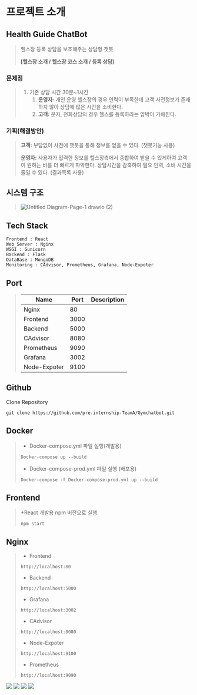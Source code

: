 # 프로젝트 소개

## Health Guide ChatBot

> 헬스장 등록 상담을 보조해주는 상담형 챗봇
>
>**[헬스장 소개 / 헬스장 코스 소개 / 등록 상담]**

### 문제점
>
> 1. 기존 상담 시간 30분~1시간
>    1. **운영자:** 개인 운영 헬스장의 경우 인력이 부족한데 고객 사전정보가 존재 하지 않아 상담에 많은 시간을 소비한다.
>    2. **고객:** 문자, 전화상담의 경우 헬스를 등록하라는 압박이 가해진다.
>
### 기획(해결방안)
>
>**고객:** 부담없이 사전에 챗봇을 통해 정보를 얻을 수 있다. (챗봇기능 사용)
>
>**운영자:** 사용자가 입력한 정보를 헬스장측에서 종합하여 받을 수 있게하여 고객이 원하는 바를 더 빠르게 파악한다. 상담시간을 감축하여 필요 인력, 소비 시간을 줄일 수 있다. (결과목록 사용)
>
## 시스템 구조
>
>![Untitled Diagram-Page-1 drawio (2)](https://user-images.githubusercontent.com/89952669/155075098-a746735a-35e3-4a12-9a68-9bda4ab28092.png)
>
>
 
## Tech Stack
  ```
  Frontend : React
  Web Server : Nginx
  WSGI : Gunicorn
  Backend : Flask
  DataBase : MongoDB
  Monitoring : CAdvisor, Prometheus, Grafana, Node-Expoter
  ```
## Port
  >|Name|Port|Description|
  >|-------|------|--------------------------|
  >|Nginx|80|
  >|Frontend|3000|
  >|Backend|5000|
  >|CAdvisor|8080|
  >|Prometheus|9090|
  >|Grafana|3002|
  >|Node-Expoter|9100|
 
  
## Github
  Clone Repository
  ```
  git clone https://github.com/pre-internship-TeamA/Gymchatbot.git
  ```
 ## Docker
>  + Docker-compose.yml 파일 실행(개발용)
>  ```
>  Docker-compose up --build
>  ```
>  + Docker-compose-prod.yml 파일 실행 (배포용)
>  ```
>  Docker-compose -f Docker-compose-prod.yml up --build
>  ```
  
## Frontend
>  +React 개발용 npm 버전으로 실행
>  ```
>  npm start
>  ```

## Nginx
>  + Frontend
>  ```
>  http://localhost:80
>  ```
>  + Backend
>  ```
>  http://localhost:5000
>  ```
>  + Grafana
>  ```
>  http://localhost:3002
>  ```
>  + CAdvisor
>  ```
>  http://localhost:8080
>  ```
>  + Node-Expoter
>  ```
>  http://localhost:9100
>  ```
>  + Prometheus
>  ```
>  http://localhost:9090
>  ```

  
  
  <img src="https://img.shields.io/badge/react-61DAFB?style=for-the-badge&logo=react&logoColor=black">
  <img src="https://img.shields.io/badge/Nginx-green?style=plastic&logoColor=white"/>
  <img src="https://img.shields.io/badge/Scss-green?style=flat&logo=Sass&logoColor=CC6699"/>
  <img src="https://img.shields.io/badge/MongoDB-yellow?style=plastic&logo=appveyor&logoColor=blue"/>
